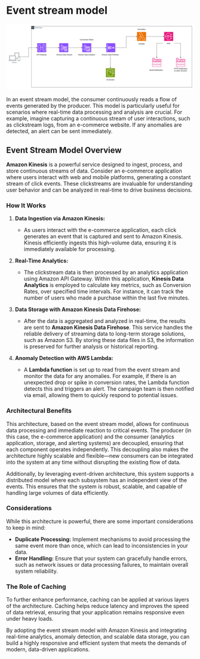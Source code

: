# Event stream model

![Clickstream-analysis-event-stream-architecture](2-Clickstream-analysis-event-stream-architecture.png)

In an event stream model, the consumer continuously reads a flow of events generated by the producer. This model is particularly useful for scenarios where real-time data processing and analysis are crucial. For example, imagine capturing a continuous stream of user interactions, such as clickstream logs, from an e-commerce website. If any anomalies are detected, an alert can be sent immediately.

## Event Stream Model Overview

**Amazon Kinesis** is a powerful service designed to ingest, process, and store continuous streams of data. Consider an e-commerce application where users interact with web and mobile platforms, generating a constant stream of click events. These clickstreams are invaluable for understanding user behavior and can be analyzed in real-time to drive business decisions.

### How It Works

1. **Data Ingestion via Amazon Kinesis:**
   - As users interact with the e-commerce application, each click generates an event that is captured and sent to Amazon Kinesis. Kinesis efficiently ingests this high-volume data, ensuring it is immediately available for processing.

2. **Real-Time Analytics:**
   - The clickstream data is then processed by an analytics application using Amazon API Gateway. Within this application, **Kinesis Data Analytics** is employed to calculate key metrics, such as Conversion Rates, over specified time intervals. For instance, it can track the number of users who made a purchase within the last five minutes.

3. **Data Storage with Amazon Kinesis Data Firehose:**
   - After the data is aggregated and analyzed in real-time, the results are sent to **Amazon Kinesis Data Firehose**. This service handles the reliable delivery of streaming data to long-term storage solutions, such as Amazon S3. By storing these data files in S3, the information is preserved for further analysis or historical reporting.

4. **Anomaly Detection with AWS Lambda:**
   - A **Lambda function** is set up to read from the event stream and monitor the data for any anomalies. For example, if there is an unexpected drop or spike in conversion rates, the Lambda function detects this and triggers an alert. The campaign team is then notified via email, allowing them to quickly respond to potential issues.

### Architectural Benefits

This architecture, based on the event stream model, allows for continuous data processing and immediate reaction to critical events. The producer (in this case, the e-commerce application) and the consumer (analytics application, storage, and alerting systems) are decoupled, ensuring that each component operates independently. This decoupling also makes the architecture highly scalable and flexible—new consumers can be integrated into the system at any time without disrupting the existing flow of data.

Additionally, by leveraging event-driven architecture, this system supports a distributed model where each subsystem has an independent view of the events. This ensures that the system is robust, scalable, and capable of handling large volumes of data efficiently.

### Considerations

While this architecture is powerful, there are some important considerations to keep in mind:

- **Duplicate Processing:** Implement mechanisms to avoid processing the same event more than once, which can lead to inconsistencies in your data.
- **Error Handling:** Ensure that your system can gracefully handle errors, such as network issues or data processing failures, to maintain overall system reliability.

### The Role of Caching

To further enhance performance, caching can be applied at various layers of the architecture. Caching helps reduce latency and improves the speed of data retrieval, ensuring that your application remains responsive even under heavy loads.

By adopting the event stream model with Amazon Kinesis and integrating real-time analytics, anomaly detection, and scalable data storage, you can build a highly responsive and efficient system that meets the demands of modern, data-driven applications.

